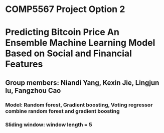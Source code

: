 # COMP5567 Project Option 2
# Predicting Bitcoin Price An Ensemble Machine Learning Model Based on Social and Financial Features
## Group members: Niandi Yang, Kexin Jie, Lingjun lu, Fangzhou Cao
### Model: Random forest, Gradient boosting, Voting regressor combine random forest and gradient boosting
### Sliding window: window length = 5
